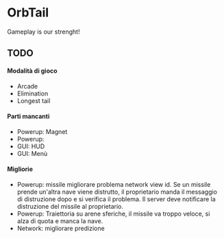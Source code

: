 OrbTail
=======

Gameplay is our strenght!

<h2>TODO</h2>

<h4>Modalità di gioco</h4>
<ul>
  <li>Arcade</li>
  <li>Elimination</li>
  <li>Longest tail</li>
</ul>

<h4>Parti mancanti</h4>
<ul>
  <li>Powerup: Magnet</li>
  <li>Powerup: </li>
  <li>GUI: HUD</li>
  <li>GUI: Menù</li>
</ul>

<h4>Migliorie</h4>
<ul>
  <li>Powerup: missile migliorare problema network view id. Se un missile prende un'altra nave viene distrutto, il proprietario manda il messaggio di distruzione dopo e si verifica il problema. Il server deve notificare la distruzione del missile al proprietario.</li>
  <li>Powerup: Traiettoria su arene sferiche, il missile va troppo veloce, si alza di quota e manca la nave.</li>
  <li>Network: migliorare predizione</li>
</ul>
